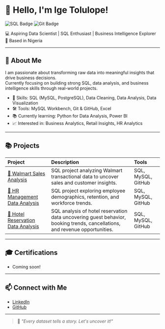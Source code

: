 # 👋 Hello, I'm Ige Tolulope!

![SQL Badge](https://img.shields.io/badge/SQL-MySQL-blue)
![Git Badge](https://img.shields.io/badge/Git-GitHub-black)


💻 Aspiring Data Scientist | SQL Enthusiast | Business Intelligence Explorer  
📍 Based in Nigeria  

---

## 🚀 About Me

I am passionate about transforming raw data into meaningful insights that drive business decisions.  
Currently focusing on building strong SQL, data analysis, and business intelligence skills through real-world projects.

- 🎯 Skills: SQL (MySQL, PostgreSQL), Data Cleaning, Data Analysis, Data Visualization
- 🛠 Tools: MySQL Workbench, Git & GitHub, Excel
- 📚 Currently learning: Python for Data Analysis, Power BI
- 📈 Interested in: Business Analytics, Retail Insights, HR Analytics

---

## 📚 Projects

| Project | Description | Tools |
|:--------|:------------|:------|
| [🔗 Walmart Sales Analysis](https://github.com/empress007/Walmart-sales-sql-analysis) | SQL project analyzing Walmart transactional data to uncover sales and customer insights. | SQL, MySQL, GitHub |
| [🔗 HR Management Data Analysis](https://github.com/empress007/HR-management-sql-analysis) | SQL project exploring employee demographics, retention, and workforce trends. | SQL, MySQL, GitHub |
| [🔗 Hotel Reservation Data Analysis](https://github.com/empress007/Hotel-reservation-sql-analysis)|SQL analysis of hotel reservation data uncovering guest behavior, booking trends, cancellations, and revenue opportunities. | SQL, MySQL, GitHub |

---

## 🎓 Certifications

- Coming soon!

---

## 📫 Connect with Me

- [LinkedIn](https://www.linkedin.com/in/empress-oluwaseun-b4850a142)  
- [GitHub](https://github.com/empress007)

---

> 💬 *"Every dataset tells a story. Let's uncover it!"*
